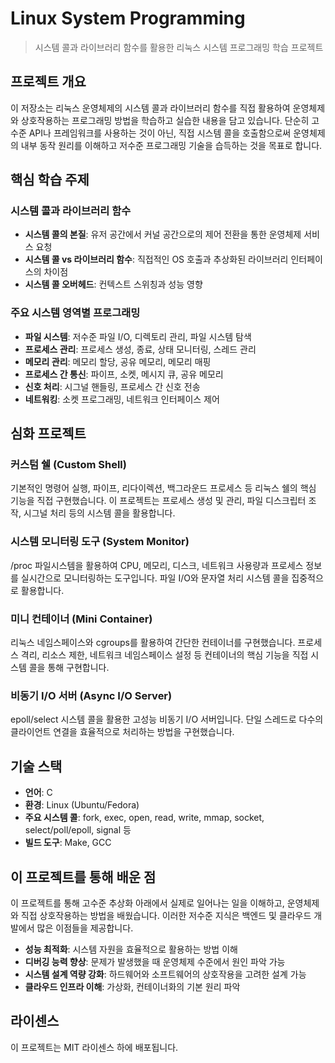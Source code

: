 # Linux System Programming

> 시스템 콜과 라이브러리 함수를 활용한 리눅스 시스템 프로그래밍 학습 프로젝트

## 프로젝트 개요

이 저장소는 리눅스 운영체제의 시스템 콜과 라이브러리 함수를 직접 활용하여 운영체제와 상호작용하는 프로그래밍 방법을 학습하고 실습한 내용을 담고 있습니다. 단순히 고수준 API나 프레임워크를 사용하는 것이 아닌, 직접 시스템 콜을 호출함으로써 운영체제의 내부 동작 원리를 이해하고 저수준 프로그래밍 기술을 습득하는 것을 목표로 합니다.

## 핵심 학습 주제

### 시스템 콜과 라이브러리 함수

- **시스템 콜의 본질**: 유저 공간에서 커널 공간으로의 제어 전환을 통한 운영체제 서비스 요청
- **시스템 콜 vs 라이브러리 함수**: 직접적인 OS 호출과 추상화된 라이브러리 인터페이스의 차이점
- **시스템 콜 오버헤드**: 컨텍스트 스위칭과 성능 영향

### 주요 시스템 영역별 프로그래밍

- **파일 시스템**: 저수준 파일 I/O, 디렉토리 관리, 파일 시스템 탐색
- **프로세스 관리**: 프로세스 생성, 종료, 상태 모니터링, 스레드 관리
- **메모리 관리**: 메모리 할당, 공유 메모리, 메모리 매핑
- **프로세스 간 통신**: 파이프, 소켓, 메시지 큐, 공유 메모리
- **신호 처리**: 시그널 핸들링, 프로세스 간 신호 전송
- **네트워킹**: 소켓 프로그래밍, 네트워크 인터페이스 제어

## 심화 프로젝트

### 커스텀 쉘 (Custom Shell)
기본적인 명령어 실행, 파이프, 리다이렉션, 백그라운드 프로세스 등 리눅스 쉘의 핵심 기능을 직접 구현했습니다. 이 프로젝트는 프로세스 생성 및 관리, 파일 디스크립터 조작, 시그널 처리 등의 시스템 콜을 활용합니다.

### 시스템 모니터링 도구 (System Monitor)
/proc 파일시스템을 활용하여 CPU, 메모리, 디스크, 네트워크 사용량과 프로세스 정보를 실시간으로 모니터링하는 도구입니다. 파일 I/O와 문자열 처리 시스템 콜을 집중적으로 활용합니다.

### 미니 컨테이너 (Mini Container)
리눅스 네임스페이스와 cgroups를 활용하여 간단한 컨테이너를 구현했습니다. 프로세스 격리, 리소스 제한, 네트워크 네임스페이스 설정 등 컨테이너의 핵심 기능을 직접 시스템 콜을 통해 구현합니다.

### 비동기 I/O 서버 (Async I/O Server)
epoll/select 시스템 콜을 활용한 고성능 비동기 I/O 서버입니다. 단일 스레드로 다수의 클라이언트 연결을 효율적으로 처리하는 방법을 구현했습니다.

## 기술 스택

- **언어**: C
- **환경**: Linux (Ubuntu/Fedora)
- **주요 시스템 콜**: fork, exec, open, read, write, mmap, socket, select/poll/epoll, signal 등
- **빌드 도구**: Make, GCC

## 이 프로젝트를 통해 배운 점

이 프로젝트를 통해 고수준 추상화 아래에서 실제로 일어나는 일을 이해하고, 운영체제와 직접 상호작용하는 방법을 배웠습니다. 이러한 저수준 지식은 백엔드 및 클라우드 개발에서 많은 이점들을 제공합니다.

- **성능 최적화**: 시스템 자원을 효율적으로 활용하는 방법 이해
- **디버깅 능력 향상**: 문제가 발생했을 때 운영체제 수준에서 원인 파악 가능
- **시스템 설계 역량 강화**: 하드웨어와 소프트웨어의 상호작용을 고려한 설계 가능
- **클라우드 인프라 이해**: 가상화, 컨테이너화의 기본 원리 파악

## 라이센스

이 프로젝트는 MIT 라이센스 하에 배포됩니다.